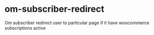 # om-subscriber-redirect
Om subscriber redirect user to particular page if it have woocommerce subscriptions active
